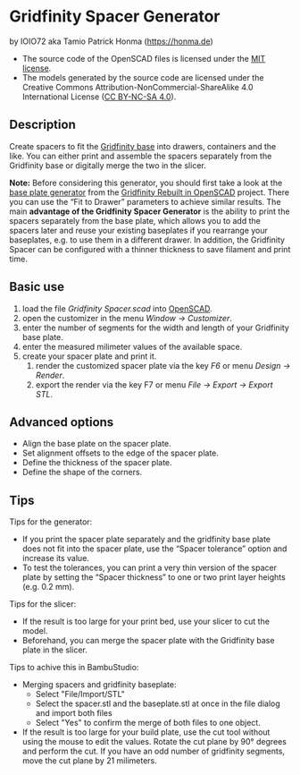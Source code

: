 # Gridfinity Spacer Generator

by IOIO72 aka Tamio Patrick Honma (https://honma.de)

- The source code of the OpenSCAD files is licensed under the [MIT license](https://opensource.org/license/mit).
- The models generated by the source code are licensed under the Creative Commons Attribution-NonCommercial-ShareAlike 4.0 International License ([CC BY-NC-SA 4.0](https://creativecommons.org/licenses/by-nc-sa/4.0/)).

## Description

Create spacers to fit the [Gridfinity base](https://than.gs/m/60925) into drawers, containers and the like.
You can either print and assemble the spacers separately from the Gridfinity base or digitally merge the two in the slicer.

**Note:** Before considering this generator, you should first take a look at the [base plate generator](https://github.com/kennetek/gridfinity-rebuilt-openscad/blob/main/gridfinity-rebuilt-baseplate.scad) from the [Gridfinity Rebuilt in OpenSCAD](https://github.com/kennetek/gridfinity-rebuilt-openscad) project. There you can use the “Fit to Drawer” parameters to achieve similar results. The main **advantage of the Gridfinity Spacer Generator** is the ability to print the spacers separately from the base plate, which allows you to add the spacers later and reuse your existing baseplates if you rearrange your baseplates, e.g. to use them in a different drawer. In addition, the Gridfinity Spacer can be configured with a thinner thickness to save filament and print time.

## Basic use

1. load the file *Gridfinity Spacer.scad* into [OpenSCAD](https://openscad.org/).
2. open the customizer in the menu *Window → Customizer*.
3. enter the number of segments for the width and length of your Gridfinity base plate.
4. enter the measured milimeter values of the available space.
5. create your spacer plate and print it.
   1. render the customized spacer plate via the key *F6* or menu *Design → Render*.
   4. export the render via the key F7 or menu *File → Export → Export STL*.


## Advanced options

- Align the base plate on the spacer plate.
- Set alignment offsets to the edge of the spacer plate.
- Define the thickness of the spacer plate.
- Define the shape of the corners.

## Tips

Tips for the generator:

- If you print the spacer plate separately and the gridfinity base plate does not fit into the spacer plate, use the “Spacer tolerance” option and increase its value.
- To test the tolerances, you can print a very thin version of the spacer plate by setting the “Spacer thickness” to one or two print layer heights (e.g. 0.2 mm).

Tips for the slicer:

- If the result is too large for your print bed, use your slicer to cut the model.
- Beforehand, you can merge the spacer plate with the Gridfinity base plate in the slicer.

Tips to achive this in BambuStudio:

- Merging spacers and gridfinity baseplate:
  - Select "File/Import/STL"
  - Select the spacer.stl and the baseplate.stl at once in the file dialog and import both files
  - Select "Yes" to confirm the merge of both files to one object.
- If the result is too large for your build plate, use the cut tool without using the mouse to edit the values. Rotate the cut plane by 90° degrees and perform the cut. If you have an odd number of gridfinity segments, move the cut plane by 21 milimeters.

